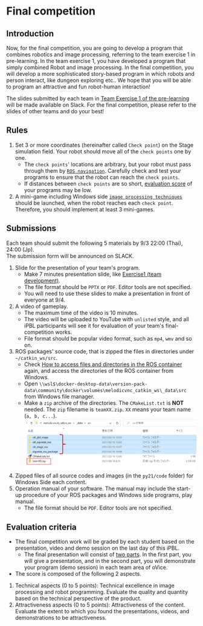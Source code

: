 # Final competition

## Introduction

Now, for the final competition, you are going to develop a program that combines robotics and image processing, referring to the team exercise 1 in pre-learning.
In the team exercise 1, you have developed a program that simply combined Robot and image processing.
In the final competition, you will develop a more sophisticated story-based program in which robots and person interact, like dungeon exploring etc..
We hope that you will be able to program an attractive and fun robot-human interaction!

The slides submitted by each team in [Team Exercise 1 of the pre-learning](https://github.com/oit-ipbl/Integration/blob/main/team_exercise/team_exercise.md#exercise1-team-development) will be made available on Slack. For the final competition, please refer to the slides of other teams and do your best!


## Rules

1. Set 3 or more coordinates (hereinafter called `Check point`) on the Stage simulation field. Your robot should move all of the `check points` one by one.
   - The `check points`' locations are arbitrary, but your robot must pass through them by [`ROS navigation`](https://github.com/oit-ipbl/robots/blob/main/robot_control/robot_control_03.md#ros-navigation). Carefully check and test your programs to ensure that the robot can reach the `check points`.
   - If distances between `check points` are so short, [evaluation score](#evaluation-criteria) of your programs may be low.
2. A mini-game including Windows side [`image processing techniques`](https://github.com/oit-ipbl/image_processing) should be launched, when the robot reaches each `check point`. Therefore, you should implement at least 3 mini-games.

## Submissions

Each team should submit the following 5 materials by 9/3 22:00 (Thai), 24:00 (Jp).  
The submission form will be announced on SLACK.

1. Slide for the presentation of your team's program.
   - Make 7 minutes presentation slide, like [Exercise1 (team development)](https://github.com/oit-ipbl/Integration/blob/main/team_exercise/team_exercise.md#exercise1-team-development).
   - The file format should be `PPTX` or `PDF`. Editor tools are not specified.
   - You will need to use these slides to make a presentation in front of everyone at 9/4.
2. A video of gameplay.
   - The maximum time of the video is 10 minutes.
   - The video will be uploaded to YouTube with `unlisted` style, and all iPBL participants will see it for evaluation of your team's final-competition works.
   - File format should be popular video format, such as `mp4`, `wmv` and so on.
3. ROS packages' source code, that is zipped the files in directories under `~/catkin_ws/src`.
   - Check [How to access files and directories in the ROS container](https://github.com/oit-ipbl/portal/blob/main/setup/dockerros.md#how-to-access-files-and-directories-in-the-ros-container) again, and access the directories of the ROS container from Windows.
   - Open `\\wsl$\docker-desktop-data\version-pack-data\community\docker\volumes\melodicvnc_catkin_ws\_data\src` from Windows file manager.
   - Make a `zip` archive of the directories. The `CMakeList.txt` is **NOT** needed. The `zip` filename is `teamXX.zip`. `XX` means your team name (`a, b, c...`).  
   ![2021-08-18_083817.svg.png](./images/2021-08-18_083817.svg.png)
4. Zipped files of all source codes and images (in the `py21/code` folder) for Windows Side each content.
5. Operation manual of your software. The manual may include the start-up procedure of your ROS packages and Windows side programs, play manual.
   - The file format should be `PDF`. Editor tools are not specified.

## Evaluation criteria

- The final competition work will be graded by each student based on the presentation, video and demo session on the last day of this iPBL.
  - The final presentation will consist of [two parts](https://github.com/oit-ipbl/portal#closing-ceremony94). In the first part, you will give a presentation, and in the second part, you will demonstrate your program (demo session) in each team area of oVice.
- The score is composed of the following 2 aspects.

1. Technical aspects (0 to 5 points): Technical excellence in image processing and robot programming. Evaluate the quality and quantity based on the technical perspective of the product.
2. Attractiveness aspects (0 to 5 points): Attractiveness of the content. Evaluate the extent to which you found the presentations, videos, and demonstrations to be attractiveness.

